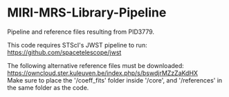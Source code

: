 # MIRI-MRS-Library-Pipeline
Pipeline and reference files resulting from PID3779.

This code requires STScI's JWST pipeline to run:  
https://github.com/spacetelescope/jwst

  
The following alternative reference files must be downloaded:  
https://owncloud.ster.kuleuven.be/index.php/s/bswdjrMZzZaKdHX  
Make sure to place the '/coeff_fits' folder inside '/core', and '/references' in the same folder as the code.
